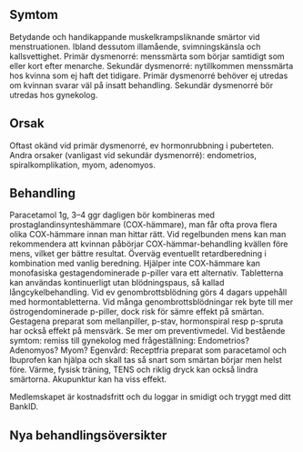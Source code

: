 ## Symtom

Betydande och handikappande muskelkrampsliknande smärtor vid menstruationen. Ibland dessutom illamående, svimningskänsla och kallsvettighet. Primär dysmenorré: menssmärta som börjar samtidigt som eller kort efter menarche. Sekundär dysmenorré: nytillkommen menssmärta hos kvinna som ej haft det tidigare.
Primär dysmenorré behöver ej utredas om kvinnan svarar väl på insatt behandling. Sekundär dysmenorré bör utredas hos gynekolog.

## Orsak

Oftast okänd vid primär dysmenorré, ev hormonrubbning i puberteten. Andra orsaker (vanligast vid sekundär dysmenorré): endometrios, spiralkomplikation, myom, adenomyos.

## Behandling

Paracetamol 1g, 3–4 ggr dagligen bör kombineras med prostaglandinsynteshämmare (COX-hämmare), man får ofta prova flera olika COX-hämmare innan man hittar rätt. Vid regelbunden mens kan man rekommendera att kvinnan påbörjar COX-hämmar-behandling kvällen före mens, vilket ger bättre resultat. Överväg eventuellt retardberedning i kombination med vanlig beredning. Hjälper inte COX-hämmare kan monofasiska gestagendominerade p-piller vara ett alternativ. Tabletterna kan användas kontinuerligt utan blödningspaus, så kallad långcykelbehandling. Vid ev genombrottsblödning görs 4 dagars uppehåll med hormontabletterna. Vid många genombrottsblödningar rek byte till mer östrogendominerade p-piller, dock risk för sämre effekt på smärtan.
Gestagena preparat som mellanpiller, p-stav, hormonspiral resp p-spruta har också effekt på mensvärk. Se mer om preventivmedel.
Vid bestående symtom: remiss till gynekolog med frågeställning: Endometrios? Adenomyos? Myom?
Egenvård: Receptfria preparat som paracetamol och Ibuprofen kan hjälpa och skall tas så snart som smärtan börjar men helst före. Värme, fysisk träning, TENS och riklig dryck kan också lindra smärtorna. Akupunktur kan ha viss effekt.


Medlemskapet är kostnadsfritt och du loggar in smidigt och tryggt med ditt BankID.

## Nya behandlingsöversikter

